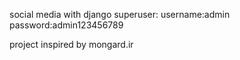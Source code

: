 social media with django
superuser:
username:admin
password:admin123456789

project inspired by mongard.ir